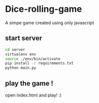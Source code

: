 # Dice-rolling-game

A simpe game created using only javascript

## start server

```bash
cd server
virtualenv env
source ./env/bin/activate
pip install -r requirements.txt
python main.py
```

## play the game !

open index.html and play! :)
